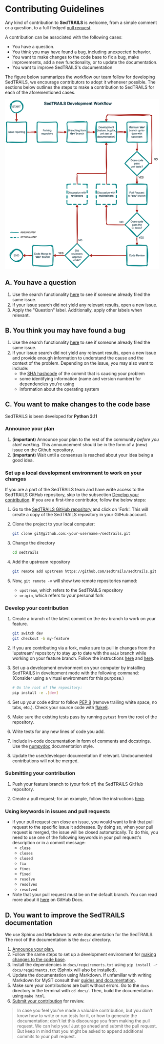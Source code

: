 # Contributing Guidelines

Any kind of contribution to **SedTRAILS** is welcome, from a simple comment or a question, to a full fledged [pull request](https://help.github.com/articles/about-pull-requests/). 

A contribution can be associated with the following cases:

- You have a question.
- You think you may have found a bug, including unexpected behavior.
- You want to make changes to the code base to fix a bug, make improvements, add a new functionality, or to update the documentation.
- You want to improve SedTRAILS's documentation

The figure below summarizes the workflow our team follow for developing SedTRAILS, we encourage contributors to adopt it whenever possible. The sections below outlines the steps to make a contribution to SedTRAILS for each of the aforementioned cases.

![sedtrails development workflow](docs/img/sedtrails-workflow.png)

## A.  You have a question

1. Use the search functionality [here](https://github.com/sedtrails/sedtrails/issues) to see if someone already filed the same issue.
1. If your issue search did not yield any relevant results, open a new issue.
1. Apply the "Question" label. Additionally, apply other labels when relevant.

## B. You think you may have found a bug

1. Use the search functionality [here](https://github.com/sedtrails/sedtrails/issues) to see if someone already filed the same issue.
1. If your issue search did not yield any relevant results, open a new issue and provide enough information to understand the cause and the context of the problem. Depending on the issue, you may also want to include:
    - the [SHA hashcode](https://help.github.com/articles/autolinked-references-and-urls/#commit-shas) of the commit that is causing your problem
    - some identifying information (name and version number) for dependencies you're using
    - information about the operating system

## C. You want to make changes to the code base

SedTRAILS is been developed for **Python 3.11**

### Announce your plan

1. (**important**) Announce your plan to the rest of the community *before you start working*. This announcement should be in the form of a (new) issue on the Github repository.
2. (**important**) Wait until a consensus is reached about your idea being a good idea.


### Set up a local development environment to work on your changes

If you are a part of the SedTRAILS team and have write access to the SedTRAILS GitHub repository, skip to the subsection [Develop your contribution](CONTRIBUTING.md#develop-your-contribution). If you are a first-time contributor, follow the below steps:

1. Go to the [SedTRAILS GitHub repository](https://github.com/sedtrails/sedtrails) and click on 'Fork'. This will create a copy of the SedTRAILS repository in your GitHub account. 
            
1. Clone the project to your local computer:
        
    ```bash
    git clone git@github.com:<your-username>/sedtrails.git
    ```

1. Change the directory

    ```bash
    cd sedtrails
    ```

1. Add the upstream repository

    ```bash
    git remote add upstream https://github.com/sedtrails/sedtrails.git
    ```  

1. Now, `git remote -v` will show two remote repositories named:

    * `upstream`, which refers to the SedTRAILS repository 
    * `origin`, which refers to your personal fork

### Develop your contribution

1. Create a branch of the latest commit on the `dev` branch to work on your feature.

    ```bash
    git switch dev
    git checkout -b my-feature
    ```  

2. If you are contributing via a fork, make sure to pull in changes from the 'upstream' repository to stay up to date with the `main` branch while working on your feature branch. Follow the instructions [here](https://docs.github.com/en/pull-requests/collaborating-with-pull-requests/working-with-forks/configuring-a-remote-repository-for-a-fork) and [here](https://docs.github.com/en/pull-requests/collaborating-with-pull-requests/working-with-forks/syncing-a-fork).

3. Set up a development environment on your computer by installing SedTRAILS in development mode with the following command: (Consider using a virtual environment for this purpose.)

    ```bash
    # On the root of the repository:
    pip install -e .[dev]
    ```
    
4. Set up your code editor to follow [PEP 8](https://peps.python.org/pep-0008/) (remove trailing white space, no tabs, etc.). Check your source code with [flake8](https://flake8.pycqa.org/en/latest/).

5. Make sure the existing tests pass by running `pytest` from the root of the repository. 

6. Write tests for any new lines of code you add. 

7. Include in-code documentation in form of comments and docstrings. Use the [numpydoc](https://numpydoc.readthedocs.io/en/latest/format.html#docstring-standard) documentation style.

8. Update the user/developer documentation if relevant. Undocumented contributions will not be merged.

### Submitting your contribution

1. Push your feature branch to (your fork of) the SedTRAILS GitHub repository.

1. Create a pull request; for an example, follow the instructions [here](https://help.github.com/articles/creating-a-pull-request/).

### Using keywords in issues and pull requests

- If your pull request can close an issue, you would want to link that pull request to the specific issue it addresses. By doing so, when your pull request is merged, the issue will be closed automatically. To do this, you need to use one of the following keywords in your pull request's description or in a commit message:
  - `close`
  - `closes`
  - `closed`
  - `fix`
  - `fixes`
  - `fixed`
  - `resolve`
  - `resolves`
  - `resolved`
- Note that your pull request must be on the default branch. You can read more about it [here](https://docs.github.com/en/issues/tracking-your-work-with-issues/using-issues/linking-a-pull-request-to-an-issue) on GitHub Docs.

## D. You want to improve the SedTRAILS documentation

We use Sphinx and Markdown to write documentation for the SedTRAILS. The root of the documentation is the `docs/` directory.

1. [Announce your plan.](https://github.com/sedtrails/sedtrails/blob/dev/CONTRIBUTING.md#announce-your-plan)
2. Follow the same steps to set up a development environment for [making changes to the code base](https://github.com/sedtrails/sedtrails/blob/dev/CONTRIBUTING.md#set-up-a-local-development-environment-to-work-on-your-changes).
3. Install the dependencies in `docs/requirements.txt` using `pip install -r docs/requirments.txt` (Sphnix will also be installed).
4. Update the documentation using Markdown. If unfamiliar with writing Markdown for MyST consult their [guides and documentation](https://myst-parser.readthedocs.io/en/latest/syntax/optional.html).
5. Make sure your contributions are built without errors. Go to the `docs` directory in the terminal with `cd docs/`. Then, build the documentation using `make html`.
6. [Submit your contribution](https://github.com/sedtrails/sedtrails/blob/dev/CONTRIBUTING.md#submitting-your-contribution) for review.

> In case you feel you've made a valuable contribution, but you don't know how to write or run tests for it, or how to generate the documentation; don't let this discourage you from making the pull request. We can help you! Just go ahead and submit the pull request. But keep in mind that you might be asked to append additional commits to your pull request.